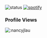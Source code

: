 ![status](https://api.statusbadges.me/badge/status/276527682399895552?simple=true)
[![spotify](https://api.statusbadges.me/badge/spotify/276527682399895552)](https://api.statusbadges.me/openspotify/276527682399895552)

[//]: < ![Top Langs](https://github-readme-stats.vercel.app/api/top-langs/?username=nancyjlau&show_icons=true&count_private=true&theme=radical) >
[//]: <![my stats](https://github-readme-stats.vercel.app/api?username=nancyjlau&show_icons=true&count_private=true&theme=radical&icon_color=6392D)>
### Profile Views
![:nancyjlau](https://count.getloli.com/get/@:nancyjlau)
